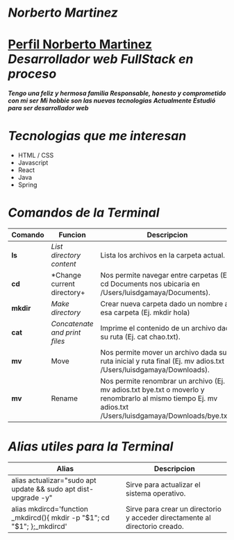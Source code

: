 ***Norberto Martinez***
====================
[Perfil Norberto Martinez](https://github.com/Nmartinez63)
*Desarrollador web FullStack en proceso*
=======================================
***Tengo una feliz y hermosa familia***
***Responsable, honesto y comprometido con mi ser***
***Mi hobbie son las nuevas tecnologias***
***Actualmente Estudió para ser desarrollador web***

*Tecnologias que me interesan*
=============================
* HTML / CSS
* Javascript
* React
* Java
* Spring

*Comandos de la Terminal*
========================
|Comando|	Funcion	|Descripcion|
|-------|-----------|-----------|
**ls**|	*List directory content*|	Lista los archivos en la carpeta actual.|
**cd**|	*Change current directory+|	Nos permite navegar entre carpetas (Ej. cd Documents nos ubicaria en /Users/luisdgamaya/Documents).|
**mkdir**|*Make directory*|Crear nueva carpeta dado un nombre a esa carpeta (Ej. mkdir hola)
**cat**|*Concatenate and print files*|Imprime el contenido de un archivo dada su ruta (Ej. cat chao.txt).|
**mv**|	Move|	Nos permite mover un archivo dada su ruta inicial y ruta final (Ej. mv adios.txt /Users/luisdgamaya/Downloads).|
**mv**|	Rename	|Nos permite renombrar un archivo (Ej. mv adios.txt bye.txt o moverlo y renombrarlo al mismo tiempo Ej. mv adios.txt /Users/luisdgamaya/Downloads/bye.txt).|

*Alias utiles para la Terminal*
=============================
|Alias|	Descripcion|
|-----|------------|
|alias actualizar="sudo apt update && sudo apt dist-upgrade -y"|	Sirve para actualizar el sistema operativo.|
|alias mkdircd='function _mkdircd(){ mkdir -p "$1"; cd "$1"; };_mkdircd'	|Sirve para crear un directorio y acceder directamente al directorio creado.|
